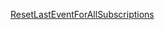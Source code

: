 

[ResetLastEventForAllSubscriptions](Bifrost.Events.IEventSubscriptionRepository.ResetLastEventForAllSubscriptions)
